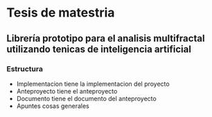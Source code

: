 # Tesis de matestria
## Librería prototipo para el analisis multifractal utilizando tenicas de inteligencia artificial
### Estructura

- Implementacion tiene la implementacion del proyecto
- Anteproyecto tiene el anteproyecto
- Documento tiene el documento del anteproyecto
- Apuntes cosas generales
